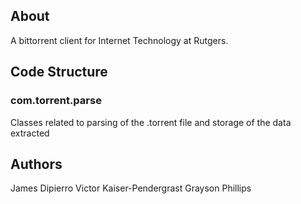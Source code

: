 ## About ##
A bittorrent client for Internet Technology at Rutgers.

## Code Structure ##
### com.torrent.parse ###
Classes related to parsing of the .torrent file and storage of the data extracted

## Authors ##

James Dipierro
Victor Kaiser-Pendergrast
Grayson Phillips
